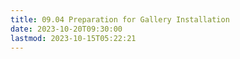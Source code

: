 ```yaml
---
title: 09.04 Preparation for Gallery Installation
date: 2023-10-20T09:30:00
lastmod: 2023-10-15T05:22:21
---
```

